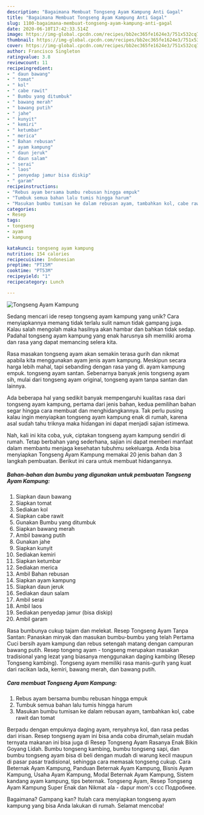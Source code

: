 ```yaml
---
description: "Bagaimana Membuat Tongseng Ayam Kampung Anti Gagal"
title: "Bagaimana Membuat Tongseng Ayam Kampung Anti Gagal"
slug: 1100-bagaimana-membuat-tongseng-ayam-kampung-anti-gagal
date: 2020-06-10T17:42:33.514Z
image: https://img-global.cpcdn.com/recipes/bb2ec365fe1624e3/751x532cq70/tongseng-ayam-kampung-foto-resep-utama.jpg
thumbnail: https://img-global.cpcdn.com/recipes/bb2ec365fe1624e3/751x532cq70/tongseng-ayam-kampung-foto-resep-utama.jpg
cover: https://img-global.cpcdn.com/recipes/bb2ec365fe1624e3/751x532cq70/tongseng-ayam-kampung-foto-resep-utama.jpg
author: Francisco Singleton
ratingvalue: 3.8
reviewcount: 11
recipeingredient:
- " daun bawang"
- " tomat"
- " kol"
- " cabe rawit"
- " Bumbu yang ditumbuk"
- " bawang merah"
- " bawang putih"
- " jahe"
- " kunyit"
- " kemiri"
- " ketumbar"
- " merica"
- " Bahan rebusan"
- " ayam kampung"
- " daun jeruk"
- " daun salam"
- " serai"
- " laos"
- " penyedap jamur bisa diskip"
- " garam"
recipeinstructions:
- "Rebus ayam bersama bumbu rebusan hingga empuk"
- "Tumbuk semua bahan lalu tumis hingga harum"
- "Masukan bumbu tumisan ke dalam rebusan ayam, tambahkan kol, cabe rawit dan tomat"
categories:
- Resep
tags:
- tongseng
- ayam
- kampung

katakunci: tongseng ayam kampung 
nutrition: 154 calories
recipecuisine: Indonesian
preptime: "PT15M"
cooktime: "PT53M"
recipeyield: "1"
recipecategory: Lunch

---
```



![Tongseng Ayam Kampung](https://img-global.cpcdn.com/recipes/bb2ec365fe1624e3/751x532cq70/tongseng-ayam-kampung-foto-resep-utama.jpg)

Sedang mencari ide resep tongseng ayam kampung yang unik? Cara menyiapkannya memang tidak terlalu sulit namun tidak gampang juga. Kalau salah mengolah maka hasilnya akan hambar dan bahkan tidak sedap. Padahal tongseng ayam kampung yang enak harusnya sih memiliki aroma dan rasa yang dapat memancing selera kita.

Rasa masakan tongseng ayam akan semakin terasa gurih dan nikmat apabila kita menggunakan ayam jenis ayam kampung. Meskipun secara harga lebih mahal, tapi sebanding dengan rasa yang di. ayam kampung empuk. tongseng ayam santan. Sebenarnya banyak jenis tongseng ayam sih, mulai dari tongseng ayam original, tongseng ayam tanpa santan dan lainnya.

Ada beberapa hal yang sedikit banyak mempengaruhi kualitas rasa dari tongseng ayam kampung, pertama dari jenis bahan, kedua pemilihan bahan segar hingga cara membuat dan menghidangkannya. Tak perlu pusing kalau ingin menyiapkan tongseng ayam kampung enak di rumah, karena asal sudah tahu triknya maka hidangan ini dapat menjadi sajian istimewa.


Nah, kali ini kita coba, yuk, ciptakan tongseng ayam kampung sendiri di rumah. Tetap berbahan yang sederhana, sajian ini dapat memberi manfaat dalam membantu menjaga kesehatan tubuhmu sekeluarga. Anda bisa menyiapkan Tongseng Ayam Kampung memakai 20 jenis bahan dan 3 langkah pembuatan. Berikut ini cara untuk membuat hidangannya.

<!--inarticleads1-->

##### Bahan-bahan dan bumbu yang digunakan untuk pembuatan Tongseng Ayam Kampung:

1. Siapkan  daun bawang
1. Siapkan  tomat
1. Sediakan  kol
1. Siapkan  cabe rawit
1. Gunakan  Bumbu yang ditumbuk
1. Siapkan  bawang merah
1. Ambil  bawang putih
1. Gunakan  jahe
1. Siapkan  kunyit
1. Sediakan  kemiri
1. Siapkan  ketumbar
1. Sediakan  merica
1. Ambil  Bahan rebusan
1. Siapkan  ayam kampung
1. Siapkan  daun jeruk
1. Sediakan  daun salam
1. Ambil  serai
1. Ambil  laos
1. Sediakan  penyedap jamur (bisa diskip)
1. Ambil  garam


Rasa bumbunya cukup tajam dan melekat. Resep Tongseng Ayam Tanpa Santan: Panaskan minyak dan masukan bumbu-bumbu yang telah Pertama Cuci bersih ayam kampung dan rebus setengah matang dengan campuran bawang putih. Resep tongeng ayam - tongseng merupakan masakan tradisional yang lezat yang biasanya menggunakan daging kambing (Resep Tongseng kambing). Tongseng ayam memiliki rasa manis-gurih yang kuat dari racikan lada, kemiri, bawang merah, dan bawang putih. 

<!--inarticleads2-->

##### Cara membuat Tongseng Ayam Kampung:

1. Rebus ayam bersama bumbu rebusan hingga empuk
1. Tumbuk semua bahan lalu tumis hingga harum
1. Masukan bumbu tumisan ke dalam rebusan ayam, tambahkan kol, cabe rawit dan tomat


Berpadu dengan empuknya daging ayam, renyahnya kol, dan rasa pedas dari irisan. Resep tongseng ayam ini bisa anda coba dirumah,selain mudah ternyata makanan ini bisa juga di Resep Tongseng Ayam Rasanya Enak Bikin Goyang Lidah. Bumbu tongseng kambing, bumbu tongseng sapi, dan bumbu tongseng ayam bisa di beli dengan mudah di warung kecil maupun di pasar pasar tradisional, sehingga cara memasak tongseng cukup. Cara Beternak Ayam Kampung, Panduan Beternak Ayam Kampung, Bisnis Ayam Kampung, Usaha Ayam Kampung, Modal Beternak Ayam Kampung, Sistem kandang ayam kampung, tips beternak. Tongseng Ayam, Resep Tongseng Ayam Kampung Super Enak dan Nikmat ala - dapur mom&#39;s ccc Подробнее. 

Bagaimana? Gampang kan? Itulah cara menyiapkan tongseng ayam kampung yang bisa Anda lakukan di rumah. Selamat mencoba!
